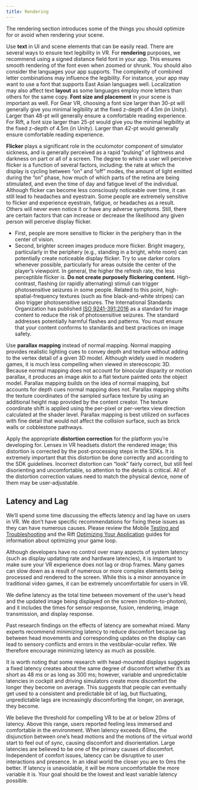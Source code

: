 ```yaml
---
title: Rendering
---
```

The rendering section introduces some of the things you should optimize for or avoid when rendering your scene.

Use **text** in UI and scene elements that can be easily read. There are several ways to ensure text legibility in VR. For **rendering** purposes, we recommend using a signed distance field font in your app. This ensures smooth rendering of the font even when zoomed or shrunk. You should also consider the languages your app supports. The complexity of combined letter combinations may influence the legibility. For instance, your app may want to use a font that supports East Asian languages well. Localization may also affect text **layout** as some languages employ more letters than others for the same copy. **Font size and placement** in your scene is important as well. For Gear VR, choosing a font size larger than 30-pt will generally give you minimal legibility at the fixed z-depth of 4.5m (in Unity). Larger than 48-pt will generally ensure a comfortable reading experience. For Rift, a font size larger than 25-pt would give you the minimal legibility at the fixed z-depth of 4.5m (in Unity). Larger than 42-pt would generally ensure comfortable reading experience. 

**Flicker** plays a significant role in the oculomotor component of simulator sickness, and is generally perceived as a rapid “pulsing” of lightness and darkness on part or all of a screen. The degree to which a user will perceive flicker is a function of several factors, including: the rate at which the display is cycling between “on” and “off” modes, the amount of light emitted during the “on” phase, how much of which parts of the retina are being stimulated, and even the time of day and fatigue level of the individual. Although flicker can become less consciously noticeable over time, it can still lead to headaches and eyestrain. Some people are extremely sensitive to flicker and experience eyestrain, fatigue, or headaches as a result. Others will never even notice it or have any adverse symptoms. Still, there are certain factors that can increase or decrease the likelihood any given person will perceive display flicker.

* First, people are more sensitive to flicker in the periphery than in the center of vision.
* Second, brighter screen images produce more flicker. Bright imagery, particularly in the periphery (e.g., standing in a bright, white room) can potentially create noticeable display flicker. Try to use darker colors whenever possible, particularly for areas outside the center of the player’s viewpoint. In general, the higher the refresh rate, the less perceptible flicker is.
**Do not create purposely flickering content.** High-contrast, flashing (or rapidly alternating) stimuli can trigger photosensitive seizures in some people. Related to this point, high-spatial-frequency textures (such as fine black-and-white stripes) can also trigger photosensitive seizures. The International Standards Organization has published [ISO 9241-391:2016](https://www.iso.org/standard/56350.html) as a standard for image content to reduce the risk of photosensitive seizures. The standard addresses potentially harmful flashes and patterns. You must ensure that your content conforms to standards and best practices on image safety.

Use **parallax mapping** instead of normal mapping. Normal mapping provides realistic lighting cues to convey depth and texture without adding to the vertex detail of a given 3D model. Although widely used in modern games, it is much less compelling when viewed in stereoscopic 3D. Because normal mapping does not account for binocular disparity or motion parallax, it produces an image akin to a flat texture painted onto the object model. Parallax mapping builds on the idea of normal mapping, but accounts for depth cues normal mapping does not. Parallax mapping shifts the texture coordinates of the sampled surface texture by using an additional height map provided by the content creator. The texture coordinate shift is applied using the per-pixel or per-vertex view direction calculated at the shader level. Parallax mapping is best utilized on surfaces with fine detail that would not affect the collision surface, such as brick walls or cobblestone pathways.

Apply the appropriate **distortion correction** for the platform you’re developing for. Lenses in VR headsets distort the rendered image; this distortion is corrected by the post-processing steps in the SDKs. It is extremely important that this distortion be done correctly and according to the SDK guidelines. Incorrect distortion can “look” fairly correct, but still feel disorienting and uncomfortable, so attention to the details is critical. All of the distortion correction values need to match the physical device, none of them may be user-adjustable.

## Latency and Lag

We’ll spend some time discussing the effects latency and lag have on users in VR. We don’t have specific recommendations for fixing these issues as they can have numerous causes. Please review the Mobile [Testing and Troubleshooting](/documentation/mobilesdk/latest/concepts/book-testing/) and the Rift [Optimizing Your Application](/documentation/pcsdk/latest/concepts/dg-performance/) guides for information about optimizing your game loop.

Although developers have no control over many aspects of system latency (such as display updating rate and hardware latencies), it is important to make sure your VR experience does not lag or drop frames. Many games can slow down as a result of numerous or more complex elements being processed and rendered to the screen. While this is a minor annoyance in traditional video games, it can be extremely uncomfortable for users in VR.

We define latency as the total time between movement of the user’s head and the updated image being displayed on the screen (motion-to-photon), and it includes the times for sensor response, fusion, rendering, image transmission, and display response.

Past research findings on the effects of latency are somewhat mixed. Many experts recommend minimizing latency to reduce discomfort because lag between head movements and corresponding updates on the display can lead to sensory conflicts and errors in the vestibular-ocular reflex. We therefore encourage minimizing latency as much as possible.

It is worth noting that some research with head-mounted displays suggests a fixed latency creates about the same degree of discomfort whether it’s as short as 48 ms or as long as 300 ms; however, variable and unpredictable latencies in cockpit and driving simulators create more discomfort the longer they become on average. This suggests that people can eventually get used to a consistent and predictable bit of lag, but fluctuating, unpredictable lags are increasingly discomforting the longer, on average, they become.

We believe the threshold for compelling VR to be at or below 20ms of latency. Above this range, users reported feeling less immersed and comfortable in the environment. When latency exceeds 60ms, the disjunction between one’s head motions and the motions of the virtual world start to feel out of sync, causing discomfort and disorientation. Large latencies are believed to be one of the primary causes of discomfort. Independent of comfort issues, latency can be disruptive to user interactions and presence. In an ideal world the closer you are to 0ms the better. If latency is unavoidable, it will be more uncomfortable the more variable it is. Your goal should be the lowest and least variable latency possible.

